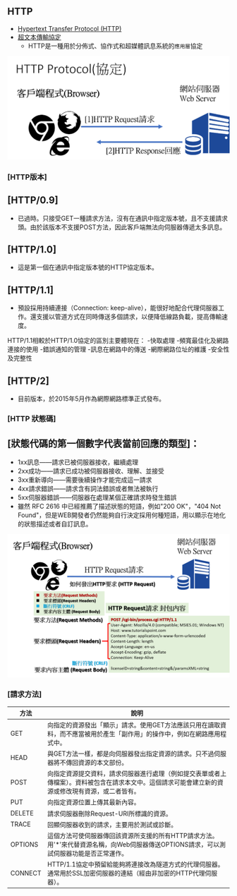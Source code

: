 ## HTTP

- [Hypertext Transfer Protocol (HTTP)](https://en.wikipedia.org/wiki/Hypertext_Transfer_Protocol)
- [超文本傳輸協定](https://zh.wikipedia.org/wiki/%E8%B6%85%E6%96%87%E6%9C%AC%E4%BC%A0%E8%BE%93%E5%8D%8F%E8%AE%AE)
  - HTTP是一種用於分佈式、協作式和超媒體訊息系統的`應用層`協定

![http](http.png)

### [HTTP版本]

## [HTTP/0.9] 
- 已過時。只接受GET一種請求方法，沒有在通訊中指定版本號，且不支援請求頭。由於該版本不支援POST方法，因此客戶端無法向伺服器傳遞太多訊息。

## [HTTP/1.0] 
- 這是第一個在通訊中指定版本號的HTTP協定版本。

## [HTTP/1.1]
- 預設採用持續連接（Connection: keep-alive），能很好地配合代理伺服器工作。還支援以管道方式在同時傳送多個請求，以便降低線路負載，提高傳輸速度。

HTTP/1.1相較於HTTP/1.0協定的區別主要體現在：
 -快取處理
 -頻寬最佳化及網路連接的使用
 -錯誤通知的管理
 -訊息在網路中的傳送
 -網際網路位址的維護
 -安全性及完整性
 
 ## [HTTP/2]
 - 目前版本，於2015年5月作為網際網路標準正式發布。
 

### [HTTP 狀態碼]


## [狀態代碼的第一個數字代表當前回應的類型]： 
- 1xx訊息——請求已被伺服器接收，繼續處理
- 2xx成功——請求已成功被伺服器接收、理解、並接受
- 3xx重新導向——需要後續操作才能完成這一請求
- 4xx請求錯誤——請求含有詞法錯誤或者無法被執行
- 5xx伺服器錯誤——伺服器在處理某個正確請求時發生錯誤
- 雖然 RFC 2616 中已經推薦了描述狀態的短語，例如"200 OK"，"404 Not Found"，但是WEB開發者仍然能夠自行決定採用何種短語，用以顯示在地化的狀態描述或者自訂訊息。

![http](HTTP_Request.png)
### [請求方法]
|方法 | 說明 |
| -------|  -------|
|GET|向指定的資源發出「顯示」請求。使用GET方法應該只用在讀取資料，而不應當被用於產生「副作用」的操作中，例如在網路應用程式中。|
|HEAD|與GET方法一樣，都是向伺服器發出指定資源的請求。只不過伺服器將不傳回資源的本文部份。
|POST|向指定資源提交資料，請求伺服器進行處理（例如提交表單或者上傳檔案）。資料被包含在請求本文中。這個請求可能會建立新的資源或修改現有資源，或二者皆有。|
|PUT|向指定資源位置上傳其最新內容。|
|DELETE|請求伺服器刪除Request-URI所標識的資源。|
|TRACE|回顯伺服器收到的請求，主要用於測試或診斷。|
|OPTIONS|這個方法可使伺服器傳回該資源所支援的所有HTTP請求方法。用'*'來代替資源名稱，向Web伺服器傳送OPTIONS請求，可以測試伺服器功能是否正常運作。|
|CONNECT|HTTP/1.1協定中預留給能夠將連接改為隧道方式的代理伺服器。通常用於SSL加密伺服器的連結（經由非加密的HTTP代理伺服器）。|


